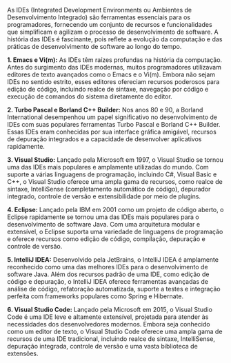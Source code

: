 As IDEs (Integrated Development Environments ou Ambientes de Desenvolvimento Integrado) são ferramentas essenciais para os programadores, fornecendo um conjunto de recursos e funcionalidades que simplificam e agilizam o processo de desenvolvimento de software. A história das IDEs é fascinante, pois reflete a evolução da computação e das práticas de desenvolvimento de software ao longo do tempo.

**1. Emacs e Vi(m):** As IDEs têm raízes profundas na história da computação. Antes do surgimento das IDEs modernas, muitos programadores utilizavam editores de texto avançados como o Emacs e o Vi(m). Embora não sejam IDEs no sentido estrito, esses editores ofereciam recursos poderosos para edição de código, incluindo realce de sintaxe, navegação por código e execução de comandos do sistema diretamente do editor.

**2. Turbo Pascal e Borland C++ Builder:** Nos anos 80 e 90, a Borland International desempenhou um papel significativo no desenvolvimento de IDEs com suas populares ferramentas Turbo Pascal e Borland C++ Builder. Essas IDEs eram conhecidas por sua interface gráfica amigável, recursos de depuração integrados e a capacidade de desenvolver aplicativos rapidamente.

**3. Visual Studio:** Lançado pela Microsoft em 1997, o Visual Studio se tornou uma das IDEs mais populares e amplamente utilizadas do mundo. Com suporte a várias linguagens de programação, incluindo C#, Visual Basic e C++, o Visual Studio oferece uma ampla gama de recursos, como realce de sintaxe, IntelliSense (completamento automático de código), depurador integrado, controle de versão e extensibilidade por meio de plugins.

**4. Eclipse:** Lançado pela IBM em 2001 como um projeto de código aberto, o Eclipse rapidamente se tornou uma das IDEs mais populares para o desenvolvimento de software Java. Com uma arquitetura modular e extensível, o Eclipse suporta uma variedade de linguagens de programação e oferece recursos como edição de código, compilação, depuração e controle de versão.

**5. IntelliJ IDEA:** Desenvolvido pela JetBrains, o IntelliJ IDEA é amplamente reconhecido como uma das melhores IDEs para o desenvolvimento de software Java. Além dos recursos padrão de uma IDE, como edição de código e depuração, o IntelliJ IDEA oferece ferramentas avançadas de análise de código, refatoração automatizada, suporte a testes e integração perfeita com frameworks populares como Spring e Hibernate.

**6. Visual Studio Code:** Lançado pela Microsoft em 2015, o Visual Studio Code é uma IDE leve e altamente extensível, projetada para atender às necessidades dos desenvolvedores modernos. Embora seja conhecido como um editor de texto, o Visual Studio Code oferece uma ampla gama de recursos de uma IDE tradicional, incluindo realce de sintaxe, IntelliSense, depuração integrada, controle de versão e uma vasta biblioteca de extensões.